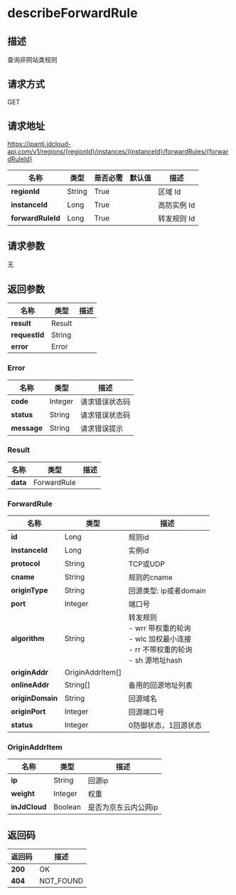 # describeForwardRule


## 描述
查询非网站类规则

## 请求方式
GET

## 请求地址
https://ipanti.jdcloud-api.com/v1/regions/{regionId}/instances/{instanceId}/forwardRules/{forwardRuleId}

|名称|类型|是否必需|默认值|描述|
|---|---|---|---|---|
|**regionId**|String|True| |区域 Id|
|**instanceId**|Long|True| |高防实例 Id|
|**forwardRuleId**|Long|True| |转发规则 Id|

## 请求参数
无


## 返回参数
|名称|类型|描述|
|---|---|---|
|**result**|Result| |
|**requestId**|String| |
|**error**|Error| |

### Error
|名称|类型|描述|
|---|---|---|
|**code**|Integer|请求错误状态码|
|**status**|String|请求错误状态码|
|**message**|String|请求错误提示|
### Result
|名称|类型|描述|
|---|---|---|
|**data**|ForwardRule| |
### ForwardRule
|名称|类型|描述|
|---|---|---|
|**id**|Long|规则id|
|**instanceId**|Long|实例id|
|**protocol**|String|TCP或UDP|
|**cname**|String|规则的cname|
|**originType**|String|回源类型: ip或者domain|
|**port**|Integer|端口号|
|**algorithm**|String|转发规则<br>- wrr 带权重的轮询<br>- wlc 加权最小连接<br>- rr  不带权重的轮询<br>- sh  源地址hash<br>|
|**originAddr**|OriginAddrItem[]| |
|**onlineAddr**|String[]|备用的回源地址列表|
|**originDomain**|String|回源域名|
|**originPort**|Integer|回源端口号|
|**status**|Integer|0防御状态，1回源状态|
### OriginAddrItem
|名称|类型|描述|
|---|---|---|
|**ip**|String|回源ip|
|**weight**|Integer|权重|
|**inJdCloud**|Boolean|是否为京东云内公网ip|

## 返回码
|返回码|描述|
|---|---|
|**200**|OK|
|**404**|NOT_FOUND|
